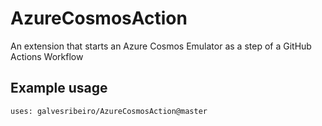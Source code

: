 # AzureCosmosAction
An extension that starts an Azure Cosmos Emulator as a step of a GitHub Actions Workflow

## Example usage

`uses: galvesribeiro/AzureCosmosAction@master`
